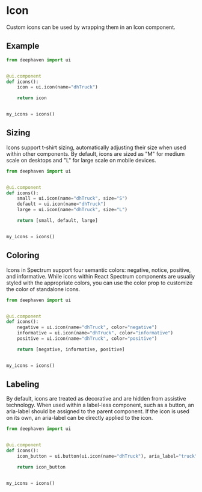 # Icon

Custom icons can be used by wrapping them in an Icon component.

## Example

```python
from deephaven import ui


@ui.component
def icons():
    icon = ui.icon(name="dhTruck")

    return icon


my_icons = icons()
```


## Sizing

Icons support t-shirt sizing, automatically adjusting their size when used within other components. By default, icons are sized as "M" for medium scale on desktops and "L" for large scale on mobile devices.

```python
from deephaven import ui


@ui.component
def icons():
    small = ui.icon(name="dhTruck", size="S")
    default = ui.icon(name="dhTruck")
    large = ui.icon(name="dhTruck", size="L")

    return [small, default, large]


my_icons = icons()
```

## Coloring

Icons in Spectrum support four semantic colors: negative, notice, positive, and informative. While icons within React Spectrum components are usually styled with the appropriate colors, you can use the color prop to customize the color of standalone icons.

```python
from deephaven import ui


@ui.component
def icons():
    negative = ui.icon(name="dhTruck", color="negative")
    informative = ui.icon(name="dhTruck", color="informative")
    positive = ui.icon(name="dhTruck", color="positive")

    return [negative, informative, positive]


my_icons = icons()
```

## Labeling

By default, icons are treated as decorative and are hidden from assistive technology. When used within a label-less component, such as a button, an aria-label should be assigned to the parent component. If the icon is used on its own, an aria-label can be directly applied to the icon.

```python
from deephaven import ui


@ui.component
def icons():
    icon_button = ui.button(ui.icon(name="dhTruck"), aria_label="truck")

    return icon_button


my_icons = icons()
```